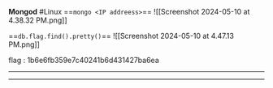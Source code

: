 
**Mongod**
#Linux
==`mongo <IP addreess>`==
![[Screenshot 2024-05-10 at 4.38.32 PM.png]]

==`db.flag.find().pretty()`==
![[Screenshot 2024-05-10 at 4.47.13 PM.png]]

flag : 1b6e6fb359e7c40241b6d431427ba6ea


***
***
